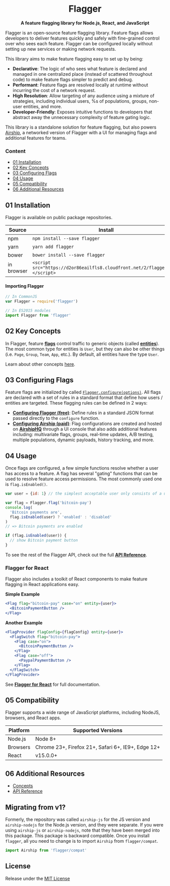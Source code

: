 <h1 align="center">Flagger</h1>

<p align="center">
    <strong>A feature flagging library for Node.js, React, and JavaScript</strong>
</p>

Flagger is an open-source feature flagging library. Feature flags allows developers to deliver features quickly and safely with fine-grained control over who sees each feature. Flagger can be configured locally without setting up new services or making network requests.

This library aims to make feature flagging easy to set up by being:

- **Declarative**: The logic of who sees what feature is declared and managed in one centralized place (instead of scattered throughout code) to make feature flags simpler to predict and debug.
- **Performant**: Feature flags are resolved locally at runtime without incurring the cost of a network request.
- **High Resolution**: Allow targeting of any audience using a mixture of strategies, including individual users, %s of populations, groups, non-user entities, and more.
- **Developer-Friendly**: Exposes intuitive functions to developers that abstract away the unnecessary complexity of feature gating logic.

This library is a standalone solution for feature flagging, but also powers [Airship](https://www.airshiphq.com), a networked version of Flagger with a UI for managing flags and additional features for teams.

### Content

- [01 Installation](#01-installation)
- [02 Key Concepts](#02-key-concepts)
- [03 Configuring Flags](#03-configuring-flags)
- [04 Usage](#04-usage)
- [05 Compatibility](#05-compatibility)
- [06 Additional Resources](#06-additional-resources)

## 01 Installation

Flagger is available on public package repositories.

| Source     | Install                                                                      |
| ---------- | ---------------------------------------------------------------------------- |
| npm        | `npm install --save flagger`                                                 |
| yarn       | `yarn add flagger`                                                           |
| bower      | `bower install --save flagger`                                               |
| in browser | `<script src="https://d2or86eailfls8.cloudfront.net/2/flagger.js"></script>` |

#### Importing Flagger

```javascript
// In CommonJS
var Flagger = require('flagger')

// In ES2015 modules
import Flagger from 'flagger'
```

## 02 Key Concepts

In Flagger, feature [**flags**](docs/concepts.md#flags) control traffic to generic objects (called [**entities**](docs/concepts.md#entities)). The most common type for entities is `User`, but they can also be other things (i.e. `Page`, `Group`, `Team`, `App`, etc.). By default, all entities have the type `User`.

Learn about other concepts [here](docs/concepts.md).

## 03 Configuring Flags

Feature flags are initialized by called [`Flagger.configure(options)`](docs/api-reference.md#airshipconfigureoptions). All flags are declared with a set of rules in a standard format that define how users / entities are targeted. These flagging rules can be defined in 2 ways:

- [**Configuring Flagger (free)**](docs/configuring-core.md): Define rules in a standard JSON format passed directly to the `configure` function.
- [**Configuring Airship (paid)**](docs/configuring-cloud.md): Flag configurations are created and hosted on [**AirshipHQ**](https://www.airshiphq.com) through a UI console that also adds additional features including: multivariate flags, groups, real-time updates, A/B testing, multiple populations, dynamic payloads, history tracking, and more.

## 04 Usage

Once flags are configured, a few simple functions resolve whether a user has access to a feature. A flag has several "gating" functions that can be used to resolve feature access permissions. The most commonly used one is `flag.isEnabled()`.

```javascript
var user = {id: 1} // the simplest acceptable user only consists of a unique ID

var flag = Flagger.flag('bitcoin-pay')
console.log(
  'Bitcoin payments are',
  flag.isEnabled(user) ? 'enabled' : 'disabled'
)
// => Bitcoin payments are enabled

if (flag.isEnabled(user)) {
  // show Bitcoin payment button
}
```

To see the rest of the Flagger API, check out the full [**API Reference**](docs/api-reference.md).

### Flagger for React

Flagger also includes a toolkit of React components to make feature flagging in React applications easy.

**Simple Example**

```jsx
<Flag flag="bitcoin-pay" case="on" entity={user}>
  <BitcoinPaymentButton />
</Flag>
```

**Another Example**

```jsx
<FlagProvider flagConfig={flagConfig} entity={user}>
  <FlagSwitch flag="bitcoin-pay">
    <Flag case="on">
      <BitcoinPaymentButton />
    </Flag>
    <Flag case="off">
      <PaypalPaymentButton />
    </Flag>
  </FlagSwitch>
</FlagProvider>
```

See [**Flagger for React**](docs/react.md) for full documentation.

## 05 Compatibility

Flagger supports a wide range of JavaScript platforms, including NodeJS, browsers, and React apps.

| Platform | Supported Versions                                 |
| -------- | -------------------------------------------------- |
| Node.js  | Node 8+                                            |
| Browsers | Chrome 23+, Firefox 21+, Safari 6+, IE9+, Edge 12+ |
| React    | v15.0.0+                                           |

## 06 Additional Resources

- [Concepts](docs/concepts.md)
- [API Reference](docs/api-reference.md)

## Migrating from v1?

Formerly, the repository was called `airship-js` for the JS version and `airship-nodejs` for the Node.js version, and they were separate. If you were using `airship-js` or `airship-nodejs`, note that they have been merged into this package. This package is backward compatible. Once you install `flagger`, all you need to change is to import `Airship` from `flagger/compat`.

```js
import Airship from 'flagger/compat'
```

## License

Release under the [MIT License](LICENSE.md)

